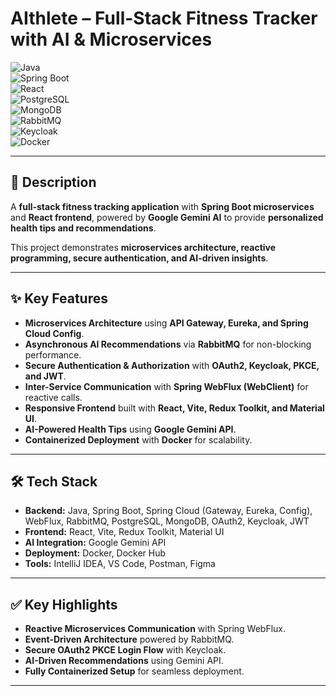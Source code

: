 # **AIthlete – Full-Stack Fitness Tracker with AI & Microservices**  

![Java](https://img.shields.io/badge/Java-ED8B00?style=for-the-badge&logo=openjdk&logoColor=white)  
![Spring Boot](https://img.shields.io/badge/Spring%20Boot-6DB33F?style=for-the-badge&logo=springboot&logoColor=white)  
![React](https://img.shields.io/badge/React-61DAFB?style=for-the-badge&logo=react&logoColor=black)  
![PostgreSQL](https://img.shields.io/badge/PostgreSQL-336791?style=for-the-badge&logo=postgresql&logoColor=white)  
![MongoDB](https://img.shields.io/badge/MongoDB-47A248?style=for-the-badge&logo=mongodb&logoColor=white)  
![RabbitMQ](https://img.shields.io/badge/RabbitMQ-FF6600?style=for-the-badge&logo=rabbitmq&logoColor=white)  
![Keycloak](https://img.shields.io/badge/Keycloak-000000?style=for-the-badge&logo=keycloak&logoColor=white)  
![Docker](https://img.shields.io/badge/Docker-2496ED?style=for-the-badge&logo=docker&logoColor=white)  

---

## **📌 Description**  
A **full-stack fitness tracking application** with **Spring Boot microservices** and **React frontend**, powered by **Google Gemini AI** to provide **personalized health tips and recommendations**.  

This project demonstrates **microservices architecture, reactive programming, secure authentication, and AI-driven insights**.  

---

## **✨ Key Features**
- **Microservices Architecture** using **API Gateway, Eureka, and Spring Cloud Config**.  
- **Asynchronous AI Recommendations** via **RabbitMQ** for non-blocking performance.  
- **Secure Authentication & Authorization** with **OAuth2, Keycloak, PKCE, and JWT**.  
- **Inter-Service Communication** with **Spring WebFlux (WebClient)** for reactive calls.  
- **Responsive Frontend** built with **React, Vite, Redux Toolkit, and Material UI**.  
- **AI-Powered Health Tips** using **Google Gemini API**.  
- **Containerized Deployment** with **Docker** for scalability.  

---

## **🛠 Tech Stack**
- **Backend:** Java, Spring Boot, Spring Cloud (Gateway, Eureka, Config), WebFlux, RabbitMQ, PostgreSQL, MongoDB, OAuth2, Keycloak, JWT  
- **Frontend:** React, Vite, Redux Toolkit, Material UI  
- **AI Integration:** Google Gemini API  
- **Deployment:** Docker, Docker Hub  
- **Tools:** IntelliJ IDEA, VS Code, Postman, Figma  

---

## **✅ Key Highlights**
- **Reactive Microservices Communication** with Spring WebFlux.  
- **Event-Driven Architecture** powered by RabbitMQ.  
- **Secure OAuth2 PKCE Login Flow** with Keycloak.  
- **AI-Driven Recommendations** using Gemini API.  
- **Fully Containerized Setup** for seamless deployment.  

---

